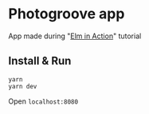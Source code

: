 # Photogroove app

App made during "[Elm in Action](https://www.manning.com/books/elm-in-action)" tutorial

## Install & Run

```
yarn
yarn dev
```

Open `localhost:8080`